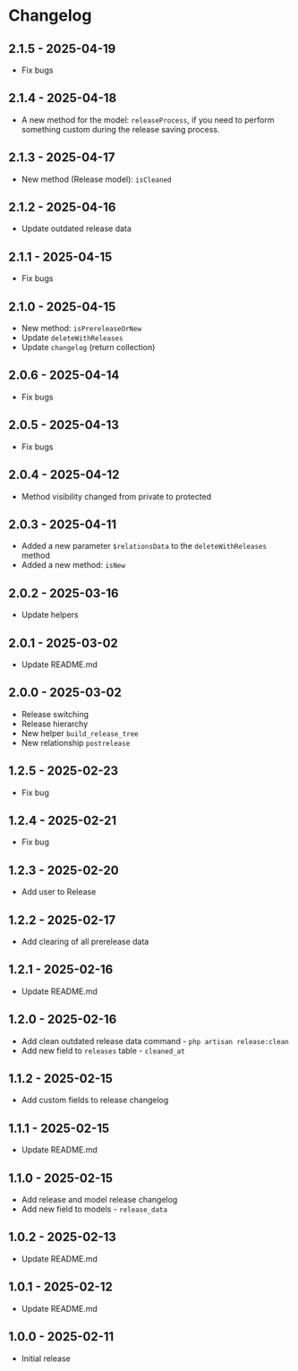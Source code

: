# Changelog

## 2.1.5 - 2025-04-19
- Fix bugs

## 2.1.4 - 2025-04-18
- A new method for the model: `releaseProcess`, if you need to perform something custom during the release saving process.

## 2.1.3 - 2025-04-17
- New method (Release model): `isCleaned`

## 2.1.2 - 2025-04-16
- Update outdated release data

## 2.1.1 - 2025-04-15
- Fix bugs

## 2.1.0 - 2025-04-15
- New method: `isPrereleaseOrNew`
- Update `deleteWithReleases`
- Update `changelog` (return collection)

## 2.0.6 - 2025-04-14
- Fix bugs

## 2.0.5 - 2025-04-13
- Fix bugs

## 2.0.4 - 2025-04-12
- Method visibility changed from private to protected

## 2.0.3 - 2025-04-11
- Added a new parameter `$relationsData` to the `deleteWithReleases` method
- Added a new method: `isNew`

## 2.0.2 - 2025-03-16
- Update helpers

## 2.0.1 - 2025-03-02
- Update README.md

## 2.0.0 - 2025-03-02
- Release switching
- Release hierarchy
- New helper `build_release_tree`
- New relationship `postrelease`

## 1.2.5 - 2025-02-23
- Fix bug

## 1.2.4 - 2025-02-21
- Fix bug

## 1.2.3 - 2025-02-20
- Add user to Release

## 1.2.2 - 2025-02-17
- Add clearing of all prerelease data

## 1.2.1 - 2025-02-16
- Update README.md

## 1.2.0 - 2025-02-16
- Add clean outdated release data command - `php artisan release:clean`
- Add new field to `releases` table - `cleaned_at`

## 1.1.2 - 2025-02-15
- Add custom fields to release changelog

## 1.1.1 - 2025-02-15
- Update README.md

## 1.1.0 - 2025-02-15
- Add release and model release changelog
- Add new field to models - `release_data`

## 1.0.2 - 2025-02-13
- Update README.md

## 1.0.1 - 2025-02-12
- Update README.md

## 1.0.0 - 2025-02-11
- Initial release
